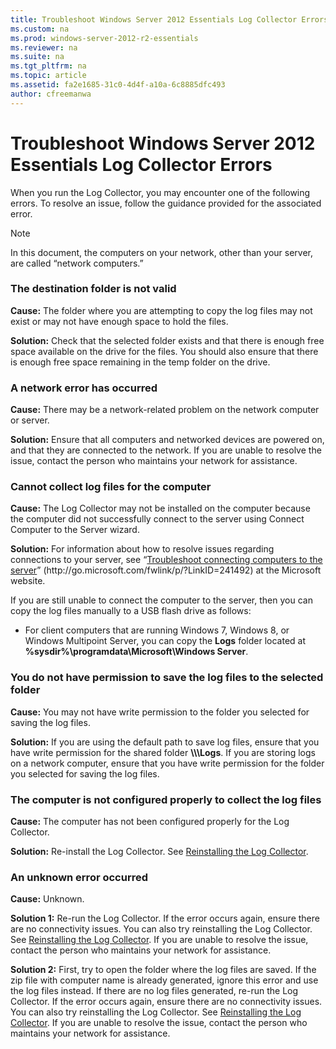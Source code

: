 ```yaml
---
title: Troubleshoot Windows Server 2012 Essentials Log Collector Errors
ms.custom: na
ms.prod: windows-server-2012-r2-essentials
ms.reviewer: na
ms.suite: na
ms.tgt_pltfrm: na
ms.topic: article
ms.assetid: fa2e1685-31c0-4d4f-a10a-6c8885dfc493
author: cfreemanwa
---
```

# Troubleshoot Windows Server 2012 Essentials Log Collector Errors
When you run the Log Collector, you may encounter one of the following errors. To resolve an issue, follow the guidance provided for the associated error.  
  
> [!NOTE]  
> In this document, the computers on your network, other than your server, are called “network computers.”  
  
### <a name="BKMK_TheDestinationFolderIsNotValid"></a>The destination folder is not valid  
**Cause:** The folder where you are attempting to copy the log files may not exist or may not have enough space to hold the files.  
  
**Solution:** Check that the selected folder exists and that there is enough free space available on the drive for the files. You should also ensure that there is enough free space remaining in the temp folder on the drive.  
  
### <a name="BKMK_ANetworkErrorHasOccurred"></a>A network error has occurred  
**Cause:** There may be a network\-related problem on the network computer or server.  
  
**Solution:** Ensure that all computers and networked devices are powered on, and that they are connected to the network. If you are unable to resolve the issue, contact the person who maintains your network for assistance.  
  
### <a name="BKMK_CannotCollectLogFiles"></a>Cannot collect log files for the computer  
**Cause:** The Log Collector may not be installed on the computer because the computer did not successfully connect to the server using Connect Computer to the Server wizard.  
  
**Solution:** For information about how to resolve issues regarding connections to your server, see “[Troubleshoot connecting computers to the server](http://go.microsoft.com/fwlink/p/?LinkID=241492)” \(http:\/\/go.microsoft.com\/fwlink\/p\/?LinkID\=241492\) at the Microsoft website.  
  
If you are still unable to connect the computer to the server, then you can copy the log files manually to a USB flash drive as follows:  
  
-   For client computers that are running Windows 7, Windows 8, or Windows Multipoint Server, you can copy the **Logs** folder located at **%sysdir%\\programdata\\Microsoft\\Windows Server**.  
  
### <a name="BKMK_YouDoNotHavePermission"></a>You do not have permission to save the log files to the selected folder  
**Cause:** You may not have write permission to the folder you selected for saving the log files.  
  
**Solution:** If you are using the default path to save log files, ensure that you have write permission for the shared folder **\\\\<ServerName>\\Logs**. If you are storing logs on a network computer, ensure that you have write permission for the folder you selected for saving the log files.  
  
### <a name="BKMK_TheComputerIsNotConfiguredProperly"></a>The computer is not configured properly to collect the log files  
**Cause:** The computer has not been configured properly for the Log Collector.  
  
**Solution:** Re\-install the Log Collector. See [Reinstalling the Log Collector](../Topic/Install-the-Windows-Server-2012-Essentials-Log-Collector.md#BKMK_Reinstall).  
  
### <a name="BKMK_AnUnknownErrorOccurred"></a>An unknown error occurred  
**Cause:** Unknown.  
  
**Solution 1:** Re\-run the Log Collector. If the error occurs again, ensure there are no connectivity issues. You can also try reinstalling the Log Collector. See [Reinstalling the Log Collector](../Topic/Install-the-Windows-Server-2012-Essentials-Log-Collector.md#BKMK_Reinstall). If you are unable to resolve the issue, contact the person who maintains your network for assistance.  
  
**Solution 2:** First, try to open the folder where the log files are saved. If the zip file with computer name is already generated, ignore this error and use the log files instead. If there are no log files generated, re\-run the Log Collector. If the error occurs again, ensure there are no connectivity issues. You can also try reinstalling the Log Collector. See [Reinstalling the Log Collector](../Topic/Install-the-Windows-Server-2012-Essentials-Log-Collector.md#BKMK_Reinstall). If you are unable to resolve the issue, contact the person who maintains your network for assistance.  
  
